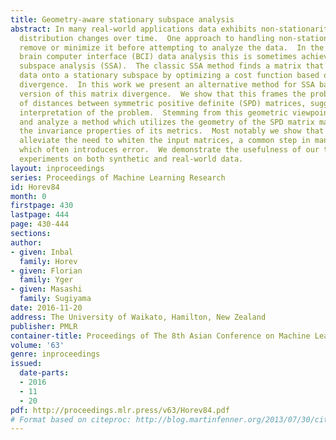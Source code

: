 ```yaml
---
title: Geometry-aware stationary subspace analysis
abstract: In many real-world applications data exhibits non-stationarity, i.e., its
  distribution changes over time.  One approach to handling non-stationarity is to
  remove or minimize it before attempting to analyze the data.  In the context of
  brain computer interface (BCI) data analysis this is sometimes achieved using stationary
  subspace analysis (SSA).  The classic SSA method finds a matrix that projects the
  data onto a stationary subspace by optimizing a cost function based on a matrix
  divergence.  In this work we present an alternative method for SSA based on a symmetrized
  version of this matrix divergence.  We show that this frames the problem in terms
  of distances between symmetric positive definite (SPD) matrices, suggesting a geometric
  interpretation of the problem.  Stemming from this geometric viewpoint, we introduce
  and analyze a method which utilizes the geometry of the SPD matrix manifold and
  the invariance properties of its metrics.  Most notably we show that these invariances
  alleviate the need to whiten the input matrices, a common step in many SSA methods
  which often introduces error.  We demonstrate the usefulness of our technique in
  experiments on both synthetic and real-world data.
layout: inproceedings
series: Proceedings of Machine Learning Research
id: Horev84
month: 0
firstpage: 430
lastpage: 444
page: 430-444
sections: 
author:
- given: Inbal
  family: Horev
- given: Florian
  family: Yger
- given: Masashi
  family: Sugiyama
date: 2016-11-20
address: The University of Waikato, Hamilton, New Zealand
publisher: PMLR
container-title: Proceedings of The 8th Asian Conference on Machine Learning
volume: '63'
genre: inproceedings
issued:
  date-parts:
  - 2016
  - 11
  - 20
pdf: http://proceedings.mlr.press/v63/Horev84.pdf
# Format based on citeproc: http://blog.martinfenner.org/2013/07/30/citeproc-yaml-for-bibliographies/
---
```

